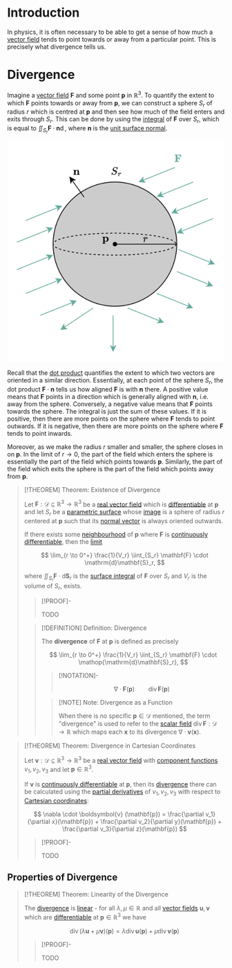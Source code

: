 # Introduction

In physics, it is often necessary to be able to get a sense of how much a [vector field](../Real%20Vector%20Field.md) tends to point towards or away from a particular point. This is precisely what divergence tells us. 

# Divergence 

Imagine a [vector field](../Real%20Vector%20Field.md) $\mathbf{F}$ and some point $\mathbf{p}$ in $\mathbb{R}^3$. To quantify the extent to which $\mathbf{F}$ points towards or away from $\mathbf{p}$, we can construct a sphere $S_r$ of radius $r$ which is centred at $\mathbf{p}$ and then see how much of the field enters and exits through $S_r$. This can be done by using the [integral](../Integration/Vector%20Surface%20Integral.md) of $\mathbf{F}$ over $S_r$, which is equal to $\displaystyle \iint_{S_r} \mathbf{F} \cdot \mathbf{n} \mathop{\mathrm{d}S_r}$, where $\mathbf{n}$ is the [unit surface normal](../../../Real%20Vector%20Functions/Parametric%20Surfaces/Surface%20Normal%20Vector.md). 

![](res/Divergence.drawio.svg)

Recall that the [dot product](../../../../../Algebra/Linear%20Algebra/Matrices/Row%20and%20Column%20Vectors/Real%20Vectors/Real%20Dot%20Product.md) quantifies the extent to which two vectors are oriented in a similar direction. Essentially, at each point of the sphere $S_r$, the dot product $\mathbf{F} \cdot \mathbf{n}$ tells us how aligned $\mathbf{F}$ is with $\mathbf{n}$ there. A positive value means that $\mathbf{F}$ points in a direction which is generally aligned with $\mathbf{n}$, i.e. away from the sphere. Conversely, a negative value means that $\mathbf{F}$ points towards the sphere. The integral is just the sum of these values. If it is positive, then there are more points on the sphere where $\mathbf{F}$ tends to point outwards. If it is negative, then there are more points on the sphere where $\mathbf{F}$ tends to point inwards.

Moreover, as we make the radius $r$ smaller and smaller, the sphere closes in on $\mathbf{p}$. In the limit of $r \to 0$, the part of the field which enters the sphere is essentially the part of the field which points towards $\mathbf{p}$. Similarly, the part of the field which exits the sphere is the part of the field which points away from $\mathbf{p}$.

>[!THEOREM] Theorem: Existence of Divergence
>
>Let $\mathbf{F}: \mathcal{D} \subseteq \mathbb{R}^3 \to \mathbb{R}^3$ be a [real vector field](../Real%20Vector%20Field.md) which is [differentiable](../../../Real%20Vector%20Functions/Differentiation/Differentiability%20of%20Real%20Vector%20Functions.md) at $\mathbf{p}$ and let $S_r$ be a [parametric surface](../../../Real%20Vector%20Functions/Parametric%20Surfaces/Parametric%20Surface.md) whose [image](../../../../Functions/Image%20of%20a%20Function.md) is a sphere of radius $r$ centered at $\mathbf{p}$ such that its [normal vector](../../../Real%20Vector%20Functions/Parametric%20Surfaces/Surface%20Normal%20Vector.md) is always oriented outwards.
>
>If there exists some [neighbourhood](../../../../../Topology/Topological%20Spaces/Neighbourhoods.md) of $\mathbf{p}$ where $\mathbf{F}$ is [continuously differentiable](../../../Real%20Vector%20Functions/Differentiation/Differentiability%20of%20Real%20Vector%20Functions.md), then the [limit](../../../Real%20Functions/Limits%20of%20Functions/One-Sided%20Limits.md)
>
>$$
>\lim_{r \to 0^+} \frac{1}{V_r} \iint_{S_r} \mathbf{F} \cdot \mathrm{d}\mathbf{S}_r,
>$$
>
>where $\displaystyle \iint_{S_r} \mathbf{F} \cdot \mathrm{d}\mathbf{S}_r$ is the [surface integral](../Integration/Vector%20Surface%20Integral.md) of $\mathbf{F}$ over $S_r$ and $V_r$ is the volume of $S_r$, exists.
>
>>[!PROOF]-
>>
>>TODO
>>
>
>>[!DEFINITION] Definition: Divergence
>>
>>The **divergence** of $\mathbf{F}$ at $\mathbf{p}$ is defined as precisely
>>
>>$$
>>\lim_{r \to 0^+} \frac{1}{V_r} \iint_{S_r} \mathbf{F} \cdot \mathop{\mathrm{d}\mathbf{S}_r},
>>$$
>>
>>>[!NOTATION]-
>>>
>>>$$
>>>\nabla \cdot \mathbf{F}(\mathbf{p}) \qquad \operatorname{div}\mathbf{F}(\mathbf{p})
>>>$$
>>>
>>
>>
>>>[!NOTE] Note: Divergence as a Function
>>>
>>>When there is no specific $\mathbf{p} \in \mathcal{D}$ mentioned, the term "divergence" is used to refer to the [scalar field](../../../Real%20Vector%20Functions/Scalar%20Fields/Real%20Scalar%20Field.md) $\mathop{\operatorname{div}}\mathbf{F}: \mathcal{D} \to \mathbb{R}$ which maps each $\mathbf{x}$ to its divergence $\nabla \cdot \boldsymbol{v}(\mathbf{x})$.
>>>
>>
>

>[!THEOREM] Theorem: Divergence in Cartesian Coordinates
>
>Let $\boldsymbol{v}: \mathcal{D} \subseteq \mathbb{R}^3 \to \mathbb{R}^3$ be a [real vector field](../Real%20Vector%20Field.md) with [component functions](../../../Real%20Vector%20Functions/Real%20Vector%20Function.md) $v_1, v_2, v_3$ and let $\mathbf{p} \in \mathbb{R}^3$.
>
>If $\boldsymbol{v}$ is [continuously differentiable](../../../Real%20Vector%20Functions/Differentiation/Differentiability%20of%20Real%20Vector%20Functions.md) at $\mathbf{p}$, then its [divergence](Divergence.md) there can be calculated using the [partial derivatives](../../../Real%20Vector%20Functions/Scalar%20Fields/Differentiation/Partial%20Derivatives%20of%20Real%20Scalar%20Fields.md) of $v_1, v_2, v_3$ with respect to [Cartesian coordinates](../../../../../Geometry/Euclidean%20Geometry/Euclidean%20Space/Coordinate%20Systems/Cartesian%20Coordinate%20System.md):
>
>$$
>\nabla \cdot \boldsymbol{v} (\mathbf{p}) = \frac{\partial v_1}{\partial x}(\mathbf{p}) + \frac{\partial v_2}{\partial y}(\mathbf{p}) + \frac{\partial v_3}{\partial z}(\mathbf{p})
>$$
>
>>[!PROOF]-
>>
>>TODO
>>
>

## Properties of Divergence 

>[!THEOREM] Theorem: Linearity of the Divergence
>
>
>
>The [divergence](Divergence.md) is [linear](../../../../../Algebra/Linear%20Algebra/Linear%20Transformations/Linear%20Transformation.md) - for all $\lambda, \mu \in \mathbb{R}$ and all [vector fields](../Real%20Vector%20Field.md) $\boldsymbol{u}, \boldsymbol{v}$ which are [differentiable](../../../Real%20Vector%20Functions/Differentiation/Differentiability%20of%20Real%20Vector%20Functions.md) at $\mathbf{p} \in \mathbb{R}^3$ we have
>
>$$
>\operatorname{div} (\lambda \boldsymbol{u} + \mu \boldsymbol{v})(\mathbf{p}) = \lambda \operatorname{div} \boldsymbol{u}(\mathbf{p}) + \mu \operatorname{div} \boldsymbol{v}(\mathbf{p})
>$$
>
>>[!PROOF]-
>>
>>TODO
>>
>

